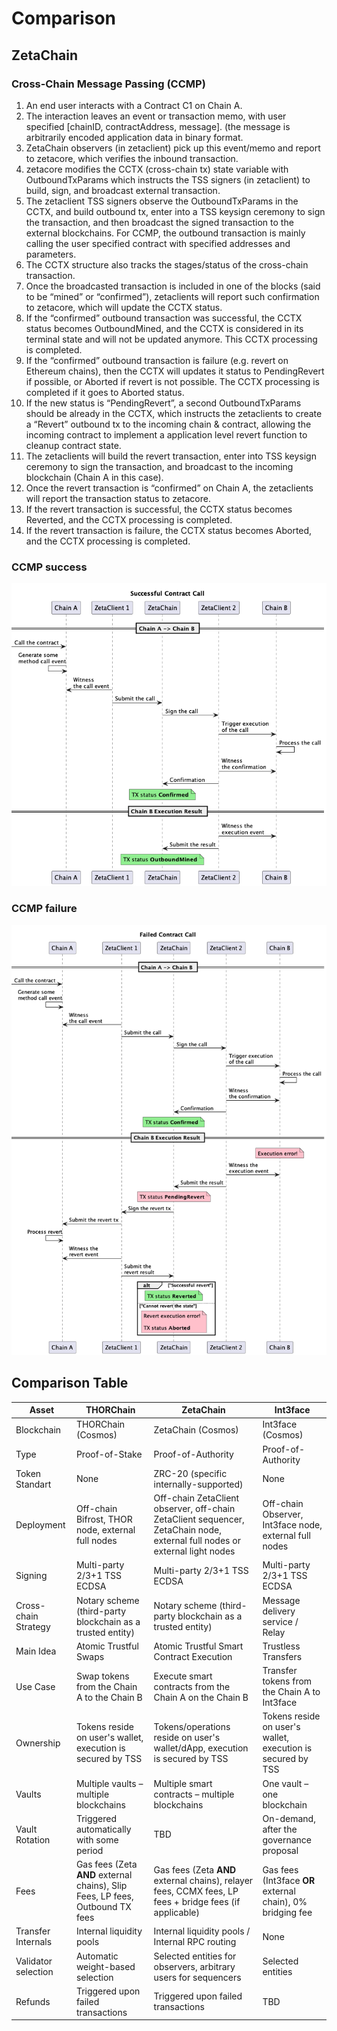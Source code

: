 # Comparison

## ZetaChain

### Cross-Chain Message Passing (CCMP)

1. An end user interacts with a Contract C1 on Chain A.
2. The interaction leaves an event or transaction memo, with user specified [chainID,
   contractAddress, message]. (the message is arbitrarily encoded application
   data in binary format.
3. ZetaChain observers (in zetaclient) pick up this event/memo and report to
   zetacore, which verifies the inbound transaction.
4. zetacore modifies the CCTX (cross-chain tx) state variable with OutboundTxParams
   which instructs the TSS signers (in zetaclient) to build, sign, and broadcast
   external transaction.
5. The zetaclient TSS signers observe the OutboundTxParams in the CCTX, and
   build outbound tx, enter into a TSS keysign ceremony to sign the transaction,
   and then broadcast the signed transaction to the external blockchains. For
   CCMP, the outbound transaction is mainly calling the user specified contract
   with specified addresses and parameters.
6. The CCTX structure also tracks the stages/status of the cross-chain transaction.
7. Once the broadcasted transaction is included in one of the blocks (said to be
   “mined” or “confirmed”), zetaclients will report such confirmation to zetacore,
   which will update the CCTX status.
8. If the “confirmed” outbound transaction was successful, the CCTX status becomes OutboundMined, and the CCTX is
   considered in its terminal state and
   will not be updated anymore. This CCTX processing is completed.
9. If the “confirmed” outbound transaction is failure (e.g. revert on Ethereum
   chains), then the CCTX will updates it status to PendingRevert if possible, or
   Aborted if revert is not possible. The CCTX processing is completed if it
   goes to Aborted status.
10. If the new status is “PendingRevert”, a second OutboundTxParams should be
    already in the CCTX, which instructs the zetaclients to create a “Revert” outbound tx to the incoming chain &
    contract, allowing the incoming contract to
    implement a application level revert function to cleanup contract state.
11. The zetaclients will build the revert transaction, enter into TSS keysign ceremony to sign the transaction, and
    broadcast to the incoming blockchain (Chain
    A in this case).
12. Once the revert transaction is “confirmed” on Chain A, the zetaclients will
    report the transaction status to zetacore.
13. If the revert transaction is successful, the CCTX status becomes Reverted, and
    the CCTX processing is completed.
14. If the revert transaction is failure, the CCTX status becomes Aborted, and the
    CCTX processing is completed.

### CCMP success

![success](/img/comparisons/zetachain_success-Successful_Contract_Call.png)

### CCMP failure

![failure](/img/comparisons/zetachain_failure-Failed_Contract_Call.png)

## Comparison Table

| Asset                | THORChain                                                                     | ZetaChain                                                                                                                  | Int3face                                                    |
|----------------------|-------------------------------------------------------------------------------|----------------------------------------------------------------------------------------------------------------------------|-------------------------------------------------------------|
| Blockchain           | THORChain (Cosmos)                                                            | ZetaChain (Cosmos)                                                                                                         | Int3face (Cosmos)                                           |
| Type                 | Proof-of-Stake                                                                | Proof-of-Authority                                                                                                         | Proof-of-Authority                                          |
| Token Standart       | None                                                                          | ZRC-20 (specific internally-supported)                                                                                     | None                                                        |
| Deployment           | Off-chain Bifrost, THOR node, external full nodes                             | Off-chain ZetaClient observer, off-chain ZetaClient sequencer, ZetaChain node, external full nodes or external light nodes | Off-chain Observer, Int3face node, external full nodes      |
| Signing              | Multi-party 2/3+1 TSS ECDSA                                                   | Multi-party 2/3+1 TSS ECDSA                                                                                                | Multi-party 2/3+1 TSS ECDSA                                 |
| Cross-chain Strategy | Notary scheme (third-party blockchain as a trusted entity)                    | Notary scheme (third-party blockchain as a trusted entity)                                                                 | Message delivery service / Relay                            |
| Main Idea            | Atomic Trustful Swaps                                                         | Atomic Trustful Smart Contract Execution                                                                                   | Trustless Transfers                                         |
| Use Case             | Swap tokens from the Chain A to the Chain B                                   | Execute smart contracts from the Chain A on the Chain B                                                                    | Transfer tokens from the Chain A to Int3face                |
| Ownership            | Tokens reside on user's wallet, execution is secured by TSS                   | Tokens/operations reside on user's wallet/dApp, execution is secured by TSS                                                | Tokens reside on user's wallet, execution is secured by TSS |
| Vaults               | Multiple vaults – multiple blockchains                                        | Multiple smart contracts – multiple blockchains                                                                            | One vault – one blockchain                                  |
| Vault Rotation       | Triggered automatically with some period                                      | TBD                                                                                                                        | On-demand, after the governance proposal                    |
| Fees                 | Gas fees (Zeta **AND** external chains), Slip Fees, LP fees, Outbound TX fees | Gas fees (Zeta **AND** external chains), relayer fees, CCMX fees, LP fees + bridge fees (if applicable)                    | Gas fees (Int3face **OR** external chain), 0% bridging fee  |
| Transfer Internals   | Internal liquidity pools                                                      | Internal liquidity pools / Internal RPC routing                                                                            | None                                                        |
| Validator selection  | Automatic weight-based selection                                              | Selected entities for observers, arbitrary users for sequencers                                                            | Selected entities                                           |
| Refunds              | Triggered upon failed transactions                                            | Triggered upon failed transactions                                                                                         | TBD                                                         |